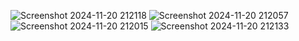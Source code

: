 ![Screenshot 2024-11-20 212118](https://github.com/user-attachments/assets/68bfd097-b71d-4c09-b949-1f79ff5c32a5)
![Screenshot 2024-11-20 212057](https://github.com/user-attachments/assets/db9d3789-2238-4acf-8ebb-63788e6d76ab)
![Screenshot 2024-11-20 212015](https://github.com/user-attachments/assets/0fecbbdc-b40f-4932-adbc-100d3663feda)
![Screenshot 2024-11-20 212133](https://github.com/user-attachments/assets/24c4b069-9f70-4d7b-92a7-a500b666d6e3)
